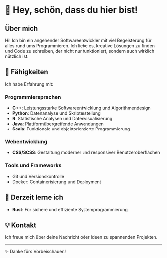 # 👋 Hey, schön, dass du hier bist!

## Über mich

Hi! Ich bin ein angehender Softwareentwickler mit viel Begeisterung für alles rund ums Programmieren. 
Ich liebe es, kreative Lösungen zu finden und Code zu schreiben, der nicht nur funktioniert, sondern auch wirklich nützlich ist.

## 🌟 Fähigkeiten

Ich habe Erfahrung mit:

### Programmiersprachen
- **C++**: Leistungsstarke Softwareentwicklung und Algorithmendesign
- **Python**: Datenanalyse und Skripterstellung
- **R**: Statistische Analysen und Datenvisualisierung
- **Java**: Plattformübergreifende Anwendungen
- **Scala**: Funktionale und objektorientierte Programmierung

### Webentwicklung
- **CSS/SCSS**: Gestaltung moderner und responsiver Benutzeroberflächen

### Tools und Frameworks
- Git und Versionskontrolle
- Docker: Containerisierung und Deployment

## 🌱 Derzeit lerne ich
- **Rust**: Für sichere und effiziente Systemprogrammierung

## 💡 Kontakt

Ich freue mich über deine Nachricht oder Ideen zu spannenden Projekten.

---

✨ Danke fürs Vorbeischauen! 
